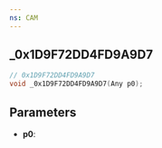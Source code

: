 ```yaml
---
ns: CAM
---
```

## _0x1D9F72DD4FD9A9D7

```c
// 0x1D9F72DD4FD9A9D7
void _0x1D9F72DD4FD9A9D7(Any p0);
```

## Parameters
* **p0**:
